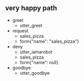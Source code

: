 ## very happy path
* greet
  - utter_greet
* request
  - sales_pizza
  - form{"name": "sales_pizza"}
* deny
  - utter_iamarobot
  - sales_pizza
  - form{"name": null}
* goodbye
  - utter_goodbye
